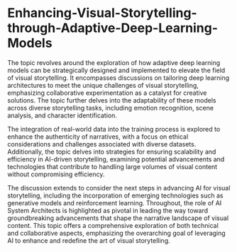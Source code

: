 # Enhancing-Visual-Storytelling-through-Adaptive-Deep-Learning-Models
The topic revolves around the exploration of how adaptive deep learning models can be strategically designed and implemented to elevate the field of visual storytelling. It encompasses discussions on tailoring deep learning architectures to meet the unique challenges of visual storytelling, emphasizing collaborative experimentation as a catalyst for creative solutions. The topic further delves into the adaptability of these models across diverse storytelling tasks, including emotion recognition, scene analysis, and character identification.

The integration of real-world data into the training process is explored to enhance the authenticity of narratives, with a focus on ethical considerations and challenges associated with diverse datasets. Additionally, the topic delves into strategies for ensuring scalability and efficiency in AI-driven storytelling, examining potential advancements and technologies that contribute to handling large volumes of visual content without compromising efficiency.

The discussion extends to consider the next steps in advancing AI for visual storytelling, including the incorporation of emerging technologies such as generative models and reinforcement learning. Throughout, the role of AI System Architects is highlighted as pivotal in leading the way toward groundbreaking advancements that shape the narrative landscape of visual content. This topic offers a comprehensive exploration of both technical and collaborative aspects, emphasizing the overarching goal of leveraging AI to enhance and redefine the art of visual storytelling.
